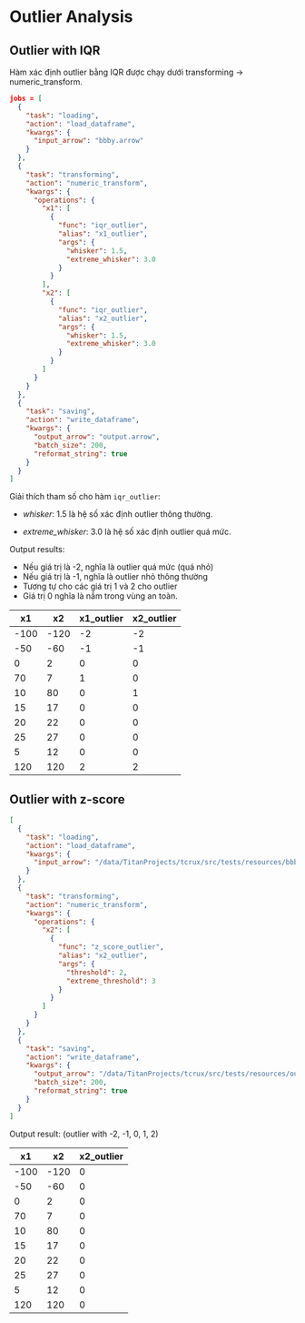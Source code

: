 # Outlier Analysis


## Outlier with IQR

Hàm xác định outlier bằng IQR được chạy dưới transforming -> numeric_transform.


```json
jobs = [
  {
    "task": "loading",
    "action": "load_dataframe",
    "kwargs": {
      "input_arrow": "bbby.arrow"
    }
  },
  {
    "task": "transforming",
    "action": "numeric_transform",
    "kwargs": {
      "operations": {
        "x1": [
          {
            "func": "iqr_outlier",
            "alias": "x1_outlier",
            "args": {
              "whisker": 1.5,
              "extreme_whisker": 3.0
            }
          }
        ],
        "x2": [
          {
            "func": "iqr_outlier",
            "alias": "x2_outlier",
            "args": {
              "whisker": 1.5,
              "extreme_whisker": 3.0
            }
          }
        ]
      }
    }
  },
  {
    "task": "saving",
    "action": "write_dataframe",
    "kwargs": {
      "output_arrow": "output.arrow",
      "batch_size": 200,
      "reformat_string": true
    }
  }
]
```

Giải thích tham số cho hàm `iqr_outlier`:

- *whisker*: 1.5 là hệ số xác định outlier thông thường.

- *extreme_whisker*: 3.0 là hệ số xác định outlier quá mức.


Output results:

- Nếu giá trị là -2, nghĩa là outlier quá mức (quá nhỏ)
- Nếu giá trị là -1, nghĩa là outlier nhỏ thông thường
- Tương tự cho các giá trị 1 và 2 cho outlier
- Giá trị 0 nghĩa là nắm trong vùng an toàn.

| x1 | x2 | x1_outlier | x2_outlier |
| --- | --- | --- | --- |
| -100 | -120 | -2 | -2 |
| -50 | -60 | -1 | -1 |
| 0 | 2 | 0 | 0 |
| 70 | 7 | 1 | 0 |
| 10 | 80 | 0 | 1 |
| 15 | 17 | 0 | 0 |
| 20 | 22 | 0 | 0 |
| 25 | 27 | 0 | 0 |
| 5 | 12 | 0 | 0 |
| 120 | 120 | 2 | 2 |



## Outlier with z-score

```json
[
  {
    "task": "loading",
    "action": "load_dataframe",
    "kwargs": {
      "input_arrow": "/data/TitanProjects/tcrux/src/tests/resources/bbby.arrow"
    }
  },
  {
    "task": "transforming",
    "action": "numeric_transform",
    "kwargs": {
      "operations": {
        "x2": [
          {
            "func": "z_score_outlier",
            "alias": "x2_outlier",
            "args": {
              "threshold": 2,
              "extreme_threshold": 3
            }
          }
        ]
      }
    }
  },
  {
    "task": "saving",
    "action": "write_dataframe",
    "kwargs": {
      "output_arrow": "/data/TitanProjects/tcrux/src/tests/resources/output.arrow",
      "batch_size": 200,
      "reformat_string": true
    }
  }
]
```

Output result: (outlier with -2, -1, 0, 1, 2)

| x1 | x2 | x2_outlier |
| --- | --- | --- |
| -100 | -120 | 0 |
| -50 | -60 | 0 |
| 0 | 2 | 0 |
| 70 | 7 | 0 |
| 10 | 80 | 0 |
| 15 | 17 | 0 |
| 20 | 22 | 0 |
| 25 | 27 | 0 |
| 5 | 12 | 0 |
| 120 | 120 | 0 |
